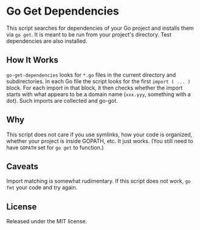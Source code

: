 # Go Get Dependencies

This script searches for dependencies of your Go project and installs them
via `go get`. It is meant to be run from your project's directory.
Test dependencies are also installed.

## How It Works

`go-get-dependencies` looks for `*.go` files in the current directory and
subdirectories. In each Go file the script looks for the first
`import ( ... )` block. For each import in that block, it then checks whether
the import starts with what appears to be a domain name (`xxx.yyy`, something
with a dot). Such imports are collected and go-got.

## Why

This script does not care if you use symlinks, how your code is organized,
whether your project is inside GOPATH, etc. It just works.
(You still need to have `GOPATH` set for `go get` to function.)

## Caveats

Import matching is somewhat rudimentary. If this script does not work,
`go fmt` your code and try again.

## License

Released under the MIT license.
